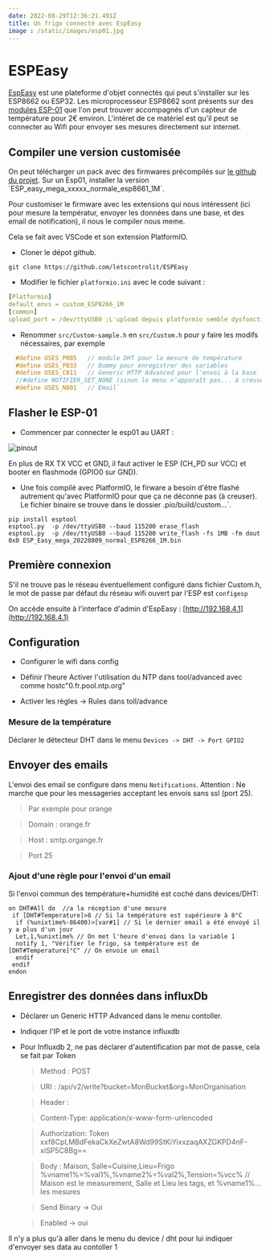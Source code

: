 ```yaml
---
date: 2022-08-29T12:36:21.491Z
title: Un frigo connecté avec EspEasy
image : /static/images/esp01.jpg
---
```

# ESPEasy

[EspEasy](https://espeasy.readthedocs.io/en/latest/) est une plateforme d'objet connectés qui peut s'installer sur les ESP8662 ou ESP32. Les microprocesseur ESP8662 sont présents sur des [modules ESP-01](https://fr.aliexpress.com/item/1005004204950222.html) que l'on peut trouver accompagnés d'un capteur de température pour 2€ environ. L'intéret de ce matériel est qu'il peut se connecter au Wifi pour envoyer ses mesures directement sur internet.


## Compiler une version customisée

On peut télécharger un pack avec des firmwares précompilés sur [le github du projet](https://github.com/letscontrolit/ESPEasy/releases). Sur un Esp01, installer la version \`ESP_easy_mega_xxxxx_normale_esp8661_1M\`.

Pour customiser le firmware avec les extensions qui nous intéressent (ici pour mesure la températur, envoyer les données dans une base, et des email de notification), il nous le compiler nous meme.

Cela se fait avec VSCode et son extension PlatformIO. 

* Cloner le dépot github.

```shell
git clone https://github.com/letscontrolit/ESPEasy
```


* Modifier le fichier `platformio.ini` avec le code suivant :

```yml
[Platformio]
default_envs = custom_ESP8266_1M 
[common] 
upload_port = /dev/ttyUSB0 ;L'upload depuis platformio semble dysfonctionner... à creuser;
```


* Renommer `src/Custom-sample.h` en `src/Custom.h` pour y faire les modifs nécessaires, par exemple

```c
  #define USES_P005   // module DHT pour la mesure de température
  #define USES_P033   // Dummy pour enregistrer des variables
  #define USES_C011   // Generic HTTP Advanced pour l'envoi à la base
  //#define NOTIFIER_SET_NONE (sinon le menu n’apparaît pas... à creuser)
  #define USES_N001   // Email`
```


## Flasher le ESP-01

* Commencer par connecter le esp01 au UART : 

![pinout](https://hackster.imgix.net/uploads/attachments/1247806/_fWvy8Ibwyp.blob?auto=compress%2Cformat&w=900&h=675&fit=min)

En plus de RX TX VCC et GND, il faut activer le ESP (CH_PD sur VCC) et booter en flashmode (GPIO0 sur GND).


* Une fois compilé avec PlatformIO, le firware a besoin d'être flashé autrement qu'avec PlatformIO pour que ça ne déconne pas (à creuser). Le fichier binaire se trouve dans le dossier .pio/build/custom...`.

```shell
pip install esptool
esptool.py  -p /dev/ttyUSB0 --baud 115200 erase_flash
esptool.py  -p /dev/ttyUSB0 --baud 115200 write_flash -fs 1MB -fm dout 0x0 ESP_Easy_mega_20220809_normal_ESP8266_1M.bin
```


## Première connexion

S'il ne trouve pas le réseau éventuellement configuré dans fichier Custom.h, le mot de passe par défaut du réseau wifi ouvert par l'ESP est `configesp`

On accède ensuite à l'interface d'admin d'EspEasy : [http://192.168.4.1](http://192.168.4.1)


## Configuration

* Configurer le wifi dans config
* Définir l'heure
  Activer l'utilisation du NTP dans tool/advanced avec comme hostc"0.fr.pool.ntp.org"            

* Activer les règles -> Rules dans toll/advance


### Mesure de la température

Déclarer le détecteur DHT dans le menu `Devices -> DHT -> Port GPIO2`


## Envoyer des emails

L'envoi des email se configure dans menu `Notifications`. Attention : Ne marche que pour les messageries acceptant les envois sans ssl (port 25).

  >   Par exemple pour orange

  >   Domain : orange.fr

  >   Host : smtp.organge.fr

  >   Port 25


### Ajout d'une règle pour l'envoi d'un email

Si l'envoi commun des température+humidité est coché dans devices/DHT:

```
on DHT#All do  //a la réception d'une mesure
 if [DHT#Temperature]>8 // Si la température est supérieure à 8°C
  if (%unixtime%-86400)>[var#1] // Si le dernier email a été envoyé il y a plus d'un jour
  Let,1,%unixtime% // On met l'heure d'envoi dans la variable 1
  notify 1, "Vérifier le frigo, sa température est de [DHT#Temperature]°C" // On envoie un email
  endif
 endif
endon
```


## Enregistrer des données dans influxDb

* Déclarer un Generic HTTP Advanced dans le menu contoller.

* Indiquer l'IP et le port de votre instance influxdb

* Pour Influxdb 2, ne pas déclarer d'autentification par mot de passe, cela se fait par Token

  >    Method : POST
  
  >    URI : /api/v2/write?bucket=MonBucket&org=MonOrganisation
  
  >    Header :      
  
  >    Content-Type: application/x-www-form-urlencoded 
  
  >    Authorization: Token xxf8CpLMBdFekaCkXeZwtA8Wd99StKiYixxzaqAXZGKPD4nF-xiSP5C8Bg==
  
  >    Body : Maison, Salle=Cuisine,Lieu=Frigo  %vname1%=%val1%,%vname2%=%val2%,Tension=%vcc% 
  // Maison est le measurement, Salle et Lieu les tags, et %vname1%... les mesures
  
  >    Send Binary -> Oui  
  
  >    Enabled -> oui

Il n'y a plus qu'à aller dans le menu du device / dht pour lui indiquer d'envoyer ses data au contoller 1
